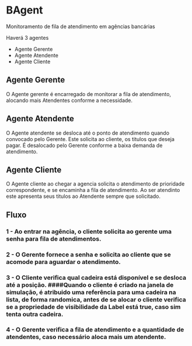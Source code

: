 # BAgent
Monitoramento de fila de atendimento em agências bancárias

Haverá 3 agentes

- Agente Gerente
- Agente Atendente
- Agente Cliente


## Agente Gerente
O Agente gerente é encarregado de monitorar a fila de atendimento, alocando mais Atendentes conforme a necessidade.


## Agente Atendente
O Agente atendente se desloca até o ponto de atendimento quando convocado pelo Gerente. Este solicita ao cliente, os titulos que deseja pagar. É desalocado pelo Gerente conforme a baixa demanda de atendimento.

## Agente Cliente
O Agente cliente ao chegar a agencia solicita o atendimento de prioridade correspondente, e se encaminha a fila de atendimento. Ao ser atendinto este apresenta seus titulos ao Atendente sempre que solicitado.


## Fluxo

### 1 - Ao entrar na agência, o cliente solicita ao gerente uma senha para fila de atendimentos.

### 2 - O Gerente fornece a senha e solicita ao cliente que se acomode para aguardar o atendimento.

### 3 - O Cliente verifica qual cadeira está disponível e se desloca até a posição. ####Quando o cliente é criado na janela de simulação, é atribuido uma referência para uma cadeira na lista, de forma randomica, antes de se alocar o cliente verifica se a propriedade de visibilidade da Label está true, caso sim tenta outra cadeira.

### 4 - O Gerente verifica a fila de atendimento e a quantidade de atendentes, caso necessário aloca mais um atendente.
  






